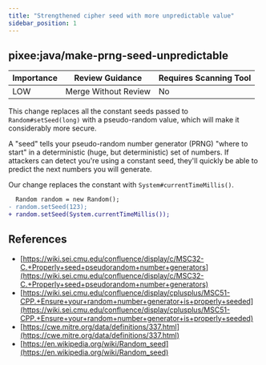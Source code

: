 ```yaml
---
title: "Strengthened cipher seed with more unpredictable value"
sidebar_position: 1
---
```


## pixee:java/make-prng-seed-unpredictable

| Importance | Review Guidance      | Requires Scanning Tool |
| ---------- | -------------------- | ---------------------- |
| LOW        | Merge Without Review | No                     |

This change replaces all the constant seeds passed to `Random#setSeed(long)` with a pseudo-random value, which will make it considerably more secure.

A "seed" tells your pseudo-random number generator (PRNG) "where to start" in a deterministic (huge, but deterministic) set of numbers. If attackers can detect you're using a constant seed, they'll quickly be able to predict the next numbers you will generate.

Our change replaces the constant with `System#currentTimeMillis()`.

```diff
  Random random = new Random();
- random.setSeed(123);
+ random.setSeed(System.currentTimeMillis());
```

## References

- [https://wiki.sei.cmu.edu/confluence/display/c/MSC32-C.+Properly+seed+pseudorandom+number+generators](https://wiki.sei.cmu.edu/confluence/display/c/MSC32-C.+Properly+seed+pseudorandom+number+generators)
- [https://wiki.sei.cmu.edu/confluence/display/cplusplus/MSC51-CPP.+Ensure+your+random+number+generator+is+properly+seeded](https://wiki.sei.cmu.edu/confluence/display/cplusplus/MSC51-CPP.+Ensure+your+random+number+generator+is+properly+seeded)
- [https://cwe.mitre.org/data/definitions/337.html](https://cwe.mitre.org/data/definitions/337.html)
- [https://en.wikipedia.org/wiki/Random_seed](https://en.wikipedia.org/wiki/Random_seed)
